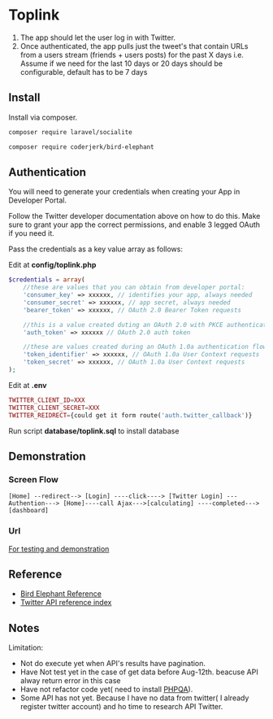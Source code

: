 # Toplink

1. The app should let the user log in with Twitter.
2. Once authenticated, the app pulls just the tweet's that contain URLs from a users stream
(friends + users posts) for the past X days i.e. Assume if we need for the last 10 days or
20 days should be configurable, default has to be 7 days

## Install

Install via composer.

```bash
composer require laravel/socialite
```

```bash
composer require coderjerk/bird-elephant
```

## Authentication

You will need to generate your credentials when creating your App in Developer Portal.

Follow the Twitter developer documentation above on how to do this. Make sure to grant your app the correct permissions, and enable 3 legged OAuth if you need it.

Pass the credentials as a key value array as follows:

Edit at **config/toplink.php**
```php
$credentials = array(
    //these are values that you can obtain from developer portal:
    'consumer_key' => xxxxxx, // identifies your app, always needed
    'consumer_secret' => xxxxxx, // app secret, always needed
    'bearer_token' => xxxxxx, // OAuth 2.0 Bearer Token requests

    //this is a value created duting an OAuth 2.0 with PKCE authentication flow:
    'auth_token' => xxxxxx // OAuth 2.0 auth token

    //these are values created during an OAuth 1.0a authentication flow to act ob behalf of other users, but these can also be obtained for your app from the developer portal in order to act on behalf of your app.
    'token_identifier' => xxxxxx, // OAuth 1.0a User Context requests
    'token_secret' => xxxxxx, // OAuth 1.0a User Context requests
);


```

Edit at **.env**
```php
TWITTER_CLIENT_ID=XXX
TWITTER_CLIENT_SECRET=XXX
TWITTER_REIDRECT={could get it form route('auth.twitter_callback')}
```

Run script **database/toplink.sql** to install database



## Demonstration
### Screen Flow
    [Home] --redirect--> [Login] ----click----> [Twitter Login] ---Authention---> [Home]----call Ajax--->[calculating] ----completed--->[dashboard]
### Url
[For testing and demonstration](https://toplink.7thanh.x10.mx/)


## Reference
- [Bird Elephant Reference](https://birdelephant.com)
- [Twitter API reference index](https://developer.twitter.com/en/docs/api-reference-index)

## Notes

Limitation: 
- Not do execute yet when API's results have pagination.
- Have Not test yet in the case of get data before Aug-12th. beacuse API alway return error in this case
- Have not refactor code yet( need to install [PHPQA](https://github.com/EdgedesignCZ/phpqa)).
- Some API has not yet. Because I have no data from twitter( I already register twitter account) and ho time to research API Twitter.


